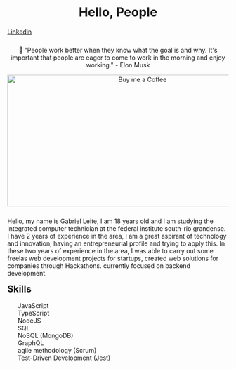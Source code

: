 <h1 align="center"> Hello, People </h1>
<a  href="https://www.linkedin.com/in/gabriel-leite-676253189/" align="center">Linkedin</a><br>
<div align="center" style="margin-top: 25px; margin-bottom: 25px">
  <p>🚀 "People work better when they know what the goal is and why. It's important that people are eager to come to work in the morning and enjoy working." - Elon Musk </p>
  <img align="center" alt="Buy me a Coffee" width="600px" height="300px" src="https://media0.giphy.com/media/h408T6Y5GfmXBKW62l/giphy.gif?cid=ecf05e47k1iqqokrjaej116rx1cjvq9a6bsc00thmiivvlhl&rid=giphy.gif"/>
</div>

<p>
Hello, my name is Gabriel Leite, I am 18 years old and I am studying the integrated computer technician at the federal institute south-rio grandense. I have 2 years of experience in the area, I am a great aspirant of technology and innovation, having an entrepreneurial profile and trying to apply this. In these two years of experience in the area, I was able to carry out some freelas web development projects for startups, created web solutions for companies through Hackathons. currently focused on backend development.
</p>

<h2 style="margin-top: 15px;">Skills</h2>
<ul style="list-style-type: none;">

  <li>JavaScript</li>
  <li>TypeScript</li>
  <li>NodeJS</li>
  <li>SQL</li>
  <li>NoSQL (MongoDB)</li>
  <li>GraphQL</li>
  <li>agile methodology (Scrum)</li>
  <li>Test-Driven Development (Jest)</li>

</ul>
